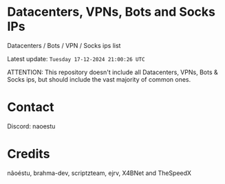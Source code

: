 # Datacenters, VPNs, Bots and Socks IPs
 
Datacenters / Bots / VPN / Socks ips list

Latest update: `Tuesday 17-12-2024 21:00:26 UTC` 

ATTENTION: This repository doesn't include all Datacenters, VPNs, Bots & Socks ips, 
but should include the vast majority of common ones.

# Contact
Discord: naoestu

# Credits
nãoéstu, brahma-dev, scriptzteam, ejrv, X4BNet and TheSpeedX
